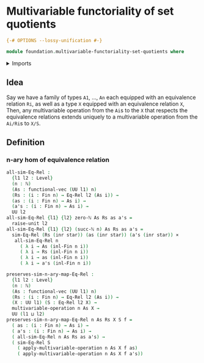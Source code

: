# Multivariable functoriality of set quotients

```agda
{-# OPTIONS --lossy-unification #-}
```

```agda
module foundation.multivariable-functoriality-set-quotients where
```

<details><summary>Imports</summary>

```agda
open import elementary-number-theory.natural-numbers

open import foundation.cartesian-product-types
open import foundation.coproduct-types
open import foundation.multivariable-operations
open import foundation.unit-type
open import foundation.universe-levels

open import foundation-core.equivalence-relations

open import linear-algebra.vectors

open import univalent-combinatorics.standard-finite-types
```

</details>

## Idea

Say we have a family of types `A1`, ..., `An` each equipped with an equivalence
relation `Ri`, as well as a type `X` equipped with an equivalence relation `X`,
Then, any multivariable operation from the `Ai`s to the `X` that respects the
equivalence relations extends uniquely to a multivariable operation from the
`Ai/Ri`s to `X/S`.

## Definition

### n-ary hom of equivalence relation

```agda
all-sim-Eq-Rel :
  {l1 l2 : Level}
  (n : ℕ)
  (As : functional-vec (UU l1) n)
  (Rs : (i : Fin n) → Eq-Rel l2 (As i)) →
  (as : (i : Fin n) → As i) →
  (a's : (i : Fin n) → As i) →
  UU l2
all-sim-Eq-Rel {l1} {l2} zero-ℕ As Rs as a's =
  raise-unit l2
all-sim-Eq-Rel {l1} {l2} (succ-ℕ n) As Rs as a's =
  sim-Eq-Rel (Rs (inr star)) (as (inr star)) (a's (inr star)) ×
   all-sim-Eq-Rel n
     ( λ i → As (inl-Fin n i))
     ( λ i → Rs (inl-Fin n i))
     ( λ i → as (inl-Fin n i))
     ( λ i → a's (inl-Fin n i))

preserves-sim-n-ary-map-Eq-Rel :
  {l1 l2 : Level}
  (n : ℕ)
  (As : functional-vec (UU l1) n)
  (Rs : (i : Fin n) → Eq-Rel l2 (As i)) →
  (X : UU l1) (S : Eq-Rel l2 X) →
  multivariable-operation n As X →
  UU (l1 ⊔ l2)
preserves-sim-n-ary-map-Eq-Rel n As Rs X S f =
  ( as : (i : Fin n) → As i) →
  ( a's : (i : Fin n) → As i) →
  ( all-sim-Eq-Rel n As Rs as a's) →
  ( sim-Eq-Rel S
    ( apply-multivariable-operation n As X f as)
    ( apply-multivariable-operation n As X f a's))
```
